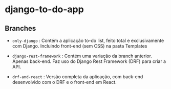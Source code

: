 # django-to-do-app

## Branches

- `only-django` : Contém a aplicação to-do list, feito total e exclusivamente com Django. Incluindo front-end (sem CSS) na pasta Templates

- `django-rest-framework` : Contém uma variação da branch anterior. Apenas back-end. Faz uso do Django Rest Framework (DRF) para criar a API.

- `drf-and-react` : Versão completa da aplicação, com back-end desenvolvido com o DRF e o front-end em React.